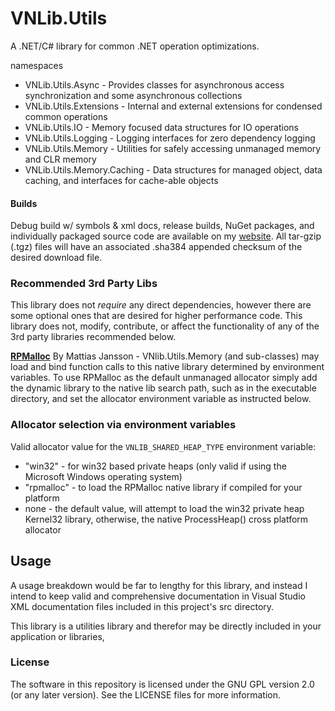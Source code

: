 # VNLib.Utils

A .NET/C# library for common .NET operation optimizations.

namespaces
- VNLib.Utils.Async - Provides classes for asynchronous access synchronization and some asynchronous collections
- VNLib.Utils.Extensions - Internal and external extensions for condensed common operations
- VNLib.Utils.IO - Memory focused data structures for IO operations
- VNLib.Utils.Logging - Logging interfaces for zero dependency logging
- VNLib.Utils.Memory - Utilities for safely accessing unmanaged memory and CLR memory
- VNLib.Utils.Memory.Caching - Data structures for managed object, data caching, and interfaces for cache-able objects

#### Builds
Debug build w/ symbols & xml docs, release builds, NuGet packages, and individually packaged source code are available on my [website](https://www.vaughnnugent.com/resources/software). All tar-gzip (.tgz) files will have an associated .sha384 appended checksum of the desired download file.

### Recommended 3rd Party Libs

This library does not *require* any direct dependencies, however there are some optional ones that are desired for higher performance code. This library does not, modify, contribute, or affect the functionality of any of the 3rd party libraries recommended below.

[**RPMalloc**](https://github.com/mjansson/rpmalloc) By Mattias Jansson - VNlib.Utils.Memory (and sub-classes) may load and bind function calls to this native library determined by environment variables. To use RPMalloc as the default unmanaged allocator simply add the dynamic library to the native lib search path, such as in the executable directory, and set the allocator environment variable as instructed below. 


### Allocator selection via environment variables
Valid allocator value for the `VNLIB_SHARED_HEAP_TYPE` environment variable:
- "win32" - for win32 based private heaps (only valid if using the Microsoft Windows operating system)
- "rpmalloc" - to load the RPMalloc native library if compiled for your platform
- none - the default value, will attempt to load the win32 private heap Kernel32 library, otherwise, the native ProcessHeap() cross platform allocator


## Usage
A usage breakdown would be far to lengthy for this library, and instead I intend to keep valid and comprehensive documentation in Visual Studio XML documentation files included in this project's src directory. 

This library is a utilities library and therefor may be directly included in your application or libraries, 

### License

The software in this repository is licensed under the GNU GPL version 2.0 (or any later version). 
See the LICENSE files for more information.
